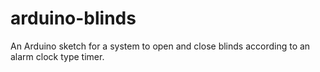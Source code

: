 arduino-blinds
==============

An Arduino sketch for a system to open and close blinds according to an alarm clock type timer.
